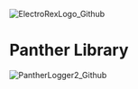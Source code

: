 ![ElectroRexLogo_Github](https://github.com/user-attachments/assets/1e90ab43-f840-40a9-8af7-10e5c5ff8517)

# Panther Library

![PantherLogger2_Github](https://github.com/user-attachments/assets/f079ef9d-bb08-464a-8ad8-fc87ffc60414)
